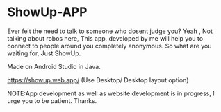 # ShowUp-APP
Ever felt the need to talk to someone who dosent judge you? Yeah , Not talking about robos here, This app, developed by me will help you to connect to people around you completely anonymous. So what are you waiting for, Just ShowUp. 

Made on Android Studio in Java.

https://showup.web.app/  (Use Desktop/ Desktop layout option)

NOTE:App development as well as website development is in progress, I urge you to be patient. Thanks.
